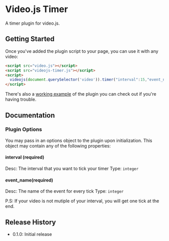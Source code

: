 # Video.js Timer

A timer plugin for video.js.

## Getting Started

Once you've added the plugin script to your page, you can use it with any video:

```html
<script src="video.js"></script>
<script src="videojs-timer.js"></script>
<script>
  videojs(document.querySelector('video')).timer("interval":15,"event_name":"test");
</script>
```

There's also a [working example](example.html) of the plugin you can check out if you're having trouble.

## Documentation
### Plugin Options

You may pass in an options object to the plugin upon initialization. This
object may contain any of the following properties:

#### interval (required)
Desc: The interval that you want to tick your timer
Type: `integer`

#### event_name(required)
Desc: The name of the event for every tick
Type: `integer`

P.S:
If your video is not mutiple of your interval, you will get one tick at the end.


## Release History

 - 0.1.0: Initial release
